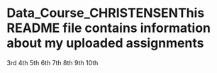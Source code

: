 # Data_Course_CHRISTENSENThis README file contains information about my uploaded assignments
3rd
4th
5th
6th
7th
8th
9th
10th
